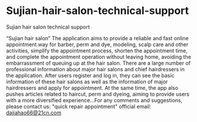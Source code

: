 # Sujian-hair-salon-technical-support
Sujian hair salon technical support

“Sujian hair salon”  The application aims to provide a reliable and fast online appointment way for barber, perm and dye, modeling, scalp care and other activities, simplify the appointment process, shorten the appointment time, and complete the appointment operation without leaving home, avoiding the embarrassment of queuing up at the hair salon. There are a large number of professional information about major hair salons and chief hairdressers in the application. After users register and log in, they can see the basic information of these hair salons as well as the information of major hairdressers and apply for appointment. At the same time, the app also pushes articles related to haircut, perm and dyeing, aiming to provide users with a more diversified experience...For any comments and suggestions, please contact us: "quick repair appointment" official email: dajiahao66@21cn.com
